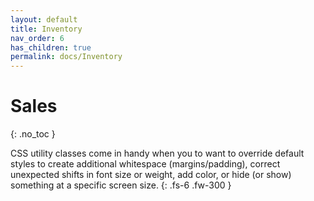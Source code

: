 ```yaml
---
layout: default
title: Inventory
nav_order: 6
has_children: true
permalink: docs/Inventory
---
```


# Sales
{: .no_toc }

CSS utility classes come in handy when you to want to override default styles to create additional whitespace 
(margins/padding), correct unexpected shifts in font size or weight, add color, or hide (or show) something at a specific screen size.
{: .fs-6 .fw-300 }
